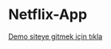 # Netflix-App

<a href="https://omerfarukozkn.github.io/Netflix-App/">Demo siteye gitmek için tıkla</a>
